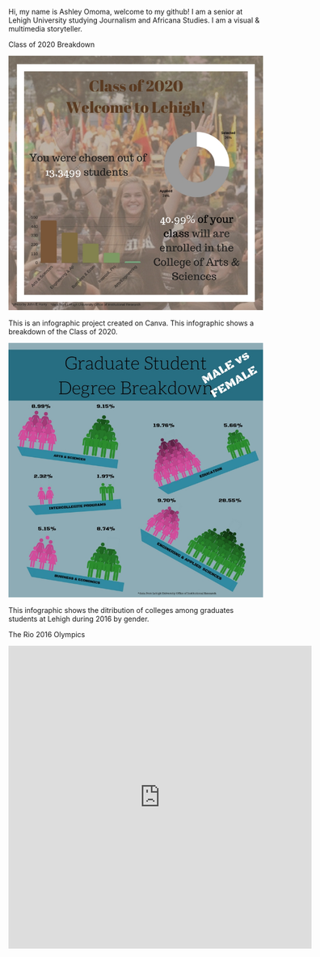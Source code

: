 Hi, my name is Ashley Omoma, welcome to my github! I am a senior at Lehigh University studying Journalism and Africana Studies. I am a visual & multimedia storyteller. 


Class of 2020 Breakdown 

![Class of 2020](https://github.com/ashleyomoma/AshleyOmoma.github.io/blob/master/Welcome%20to%20Lehigh!-2.jpg?raw=true)

This is an infographic project created on Canva. This infographic shows a breakdown of the Class of 2020.

![Lehigh Graduate School College Breakdown: MALE & FEMALE ](https://github.com/ashleyomoma/AshleyOmoma.github.io/blob/master/Graduate%20Student%20Degree%20Breakdown2.jpg?raw=true)

This infographic shows the ditribution of colleges among graduates students at Lehigh during 2016 by gender.

The Rio 2016 Olympics


<iframe src='https://cdn.knightlab.com/libs/timeline/latest/embed/?source=1cWqQBZCkX9GpzFtxCWHoqFXCHg-ylTVUWlnrdYMzKUI&font=Bevan-PotanoSans&maptype=toner&width=600&height=600' width='600' height='600' frameborder='0'></iframe>
                                

